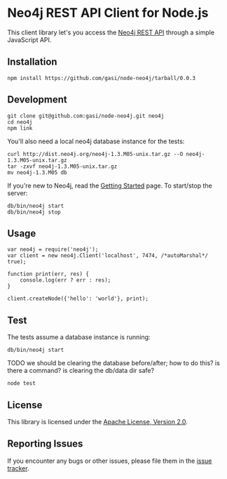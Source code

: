 Neo4j REST API Client for Node.js
=================================

This client library let's you access the [Neo4j REST API][neo-rest-api] through
a simple JavaScript API.


Installation
------------

    npm install https://github.com/gasi/node-neo4j/tarball/0.0.3


Development
------------

    git clone git@github.com:gasi/node-neo4j.git neo4j
    cd neo4j
    npm link

You'll also need a local neo4j database instance for the tests:

    curl http://dist.neo4j.org/neo4j-1.3.M05-unix.tar.gz --O neo4j-1.3.M05-unix.tar.gz
    tar -zxvf neo4j-1.3.M05-unix.tar.gz
    mv neo4j-1.3.M05 db

If you're new to Neo4j, read the [Getting Started][neo4j-getting-started] page.
To start/stop the server:

    db/bin/neo4j start
    db/bin/neo4j stop


Usage
-----

    var neo4j = require('neo4j');
    var client = new neo4j.Client('localhost', 7474, /*autoMarshal*/ true);

    function print(err, res) {
        console.log(err ? err : res);
    }

    client.createNode({'hello': 'world'}, print);


Test
----

The tests assume a database instance is running:

    db/bin/neo4j start

TODO we should be clearing the database before/after; how to do this? is there a command? is clearing the db/data dir safe?

    node test


License
-------

This library is licensed under the [Apache License, Version 2.0][license].


Reporting Issues
----------------

If you encounter any bugs or other issues, please file them in the
[issue tracker][issue-tracker].


[neo-rest-api]: http://components.neo4j.org/neo4j-server/snapshot/rest.html
[neo4j-getting-started]: http://wiki.neo4j.org/content/Getting_Started_With_Neo4j_Server
[issue-tracker]: https://github.com/gasi/node-neo4j/issues
[license]: http://www.apache.org/licenses/LICENSE-2.0.html